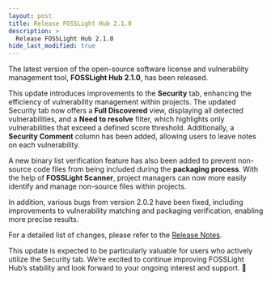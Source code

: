 ```yaml
---
layout: post
title: Release FOSSLight Hub 2.1.0
description: >
  Release FOSSLight Hub 2.1.0
hide_last_modified: true
---
```


The latest version of the open-source software license and vulnerability management tool,
**FOSSLight Hub 2.1.0**, has been released.

This update introduces improvements to the **Security** tab, 
enhancing the efficiency of vulnerability management within projects. 
The updated Security tab now offers a **Full Discovered** view, displaying all detected vulnerabilities, 
and a **Need to resolve** filter, which highlights only vulnerabilities that exceed a defined score threshold. 
Additionally, a **Security Comment** column has been added, allowing users to leave notes on each vulnerability.

A new binary list verification feature has also been added to prevent non-source code files from being included 
during the **packaging process**. With the help of **FOSSLight Scanner**, 
project managers can now more easily identify and manage non-source files within projects.

In addition, various bugs from version 2.0.2 have been fixed, 
including improvements to vulnerability matching and packaging verification, enabling more precise results.

For a detailed list of changes, please refer to the 
[Release Notes](https://github.com/fosslight/fosslight/blob/main/RELEASE_NOTES.md#210-2024-10-31).

This update is expected to be particularly valuable for users who actively utilize the Security tab.
We’re excited to continue improving FOSSLight Hub’s stability 
and look forward to your ongoing interest and support. 🚀



